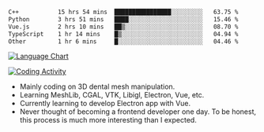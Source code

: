 <!--START_SECTION:waka-->

```txt
C++           15 hrs 54 mins  ████████████████░░░░░░░░░   63.75 %
Python        3 hrs 51 mins   ████░░░░░░░░░░░░░░░░░░░░░   15.46 %
Vue.js        2 hrs 10 mins   ██▒░░░░░░░░░░░░░░░░░░░░░░   08.70 %
TypeScript    1 hr 14 mins    █▒░░░░░░░░░░░░░░░░░░░░░░░   04.94 %
Other         1 hr 6 mins     █░░░░░░░░░░░░░░░░░░░░░░░░   04.46 %
```

<!--END_SECTION:waka-->

<!--START_SECTION:waka_lang_chart_svg-->
[![Language Chart](https://wakatime.com/share/@DYPro_MIKE/13ed6aa1-fa8f-42b5-8fa7-97c58e94375f.svg)](https://wakatime.com)
<!--END_SECTION:waka_lang_chart_svg-->

<!--START_SECTION:waka_coding_activity_svg-->
[![Coding Activity](https://wakatime.com/share/@DYPro_MIKE/2224f81a-edc4-46bb-b59e-25de5147ed15.svg)](https://wakatime.com)
<!--END_SECTION:waka_coding_activity_svg-->

<!--
**0x11111111/0x11111111** is a ✨ _special_ ✨ repository because its `README.md` (this file) appears on your GitHub profile.

Here are some ideas to get you started:

- 🔭 I’m currently working on ...
- 🌱 I’m currently learning ...
- 👯 I’m looking to collaborate on ...
- 🤔 I’m looking for help with ...
- 💬 Ask me about ...
- 📫 How to reach me: ...
- 😄 Pronouns: ...
- ⚡ Fun fact: ...
-->
- Mainly coding on 3D dental mesh manipulation.
- Learning MeshLib, CGAL, VTK, Libigl, Electron, Vue, etc.
- Currently learning to develop Electron app with Vue.
- Never thought of becoming a frontend developer one day. To be honest, this process is much more interesting than I expected.
